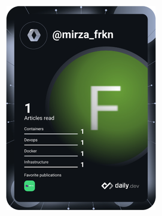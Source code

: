 

<a href="https://app.daily.dev/DailyDevTips"><img src="https://github.com/Mirza358/Mirza358/blob/main/devcard.svg" width="400" alt="Furkan Mirza's Dev Card"/></a>

<!--
**Mirza358/Mirza358** is a ✨ _special_ ✨ repository because its `README.md` (this file) appears on your GitHub profile.

Here are some ideas to get you started:

- 🔭 I’m currently working on ...
- 🌱 I’m currently learning ...
- 👯 I’m looking to collaborate on ...
- 🤔 I’m looking for help with ...
- 💬 Ask me about ...
- 📫 How to reach me: ...
- 😄 Pronouns: ...
- ⚡ Fun fact: ...
-->
